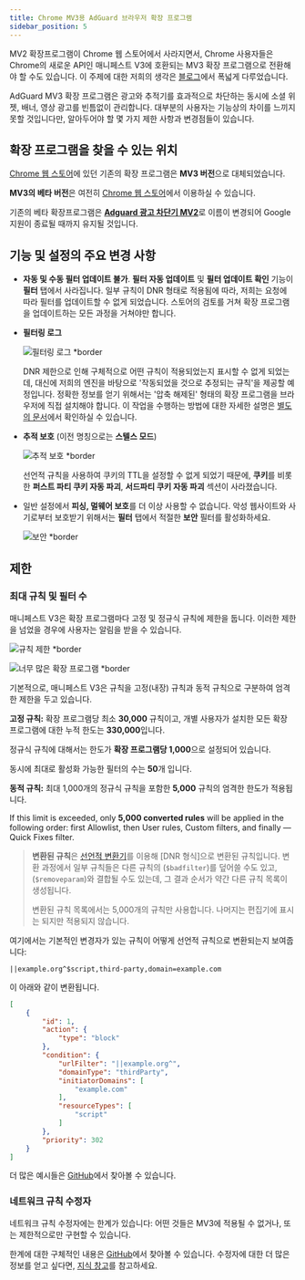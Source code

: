 ```yaml
---
title: Chrome MV3용 AdGuard 브라우저 확장 프로그램
sidebar_position: 5
---
```


MV2 확장프로그램이 Chrome 웹 스토어에서 사라지면서, Chrome 사용자들은 Chrome의 새로운 API인 매니페스트 V3에 호환되는 MV3 확장 프로그램으로 전환해야 할 수도 있습니다. 이 주제에 대한 저희의 생각은 [블로그](https://adguard.com/en/blog/tag/manifest-v3.html)에서 폭넓게 다루었습니다.

AdGuard MV3 확장 프로그램은 광고와 추적기를 효과적으로 차단하는 동시에 소셜 위젯, 배너, 영상 광고를 빈틈없이 관리합니다. 대부분의 사용자는 기능상의 차이를 느끼지 못할 것입니다만, 알아두어야 할 몇 가지 제한 사항과 변경점들이 있습니다.

## 확장 프로그램을 찾을 수 있는 위치

[Chrome 웹 스토어](https://chromewebstore.google.com/detail/adguard-adblocker/bgnkhhnnamicmpeenaelnjfhikgbkllg)에 있던 기존의 확장 프로그램은 **MV3 버전**으로 대체되었습니다.

**MV3의 베타 버전**은 여전히 [Chrome 웹 스토어](https://chromewebstore.google.com/detail/adguard-adblocker-mv3-exp/apjcbfpjihpedihablmalmbbhjpklbdf)에서 이용하실 수 있습니다.

기존의 베타 확장프로그램은 [**Adguard 광고 차단기 MV2**](https://chromewebstore.google.com/detail/adguard-adblocker-beta/gfggjaccafhcbfogfkogggoepomehbjl)로 이름이 변경되어 Google 지원이 종료될 때까지 유지될 것입니다.

## 기능 및 설정의 주요 변경 사항

- **자동 및 수동 필터 업데이트 불가**. **필터 자동 업데이트** 및 **필터 업데이트 확인** 기능이 **필터** 탭에서 사라집니다. 일부 규칙이 DNR 형태로 적용됨에 따라, 저희는 요청에 따라 필터를 업데이트할 수 없게 되었습니다. 스토어의 검토를 거쳐 확장 프로그램을 업데이트하는 모든 과정을 거쳐야만 합니다.

- **필터링 로그**

  ![필터링 로그 \*border](https://cdn.adtidy.org/content/blog/mv3/new/log.png)

  DNR 제한으로 인해 구체적으로 어떤 규칙이 적용되었는지 표시할 수 없게 되었는데, 대신에 저희의 엔진을 바탕으로 '작동되었을 것으로 추정되는 규칙'을 제공할 예정입니다. 정확한 정보를 얻기 위해서는 '압축 해제된' 형태의 확장 프로그램을 브라우저에 직접 설치해야 합니다. 이 작업을 수행하는 방법에 대한 자세한 설명은 [별도의 문서](/adguard-browser-extension/solving-problems/debug-rules/)에서 확인하실 수 있습니다.

- **추적 보호** (이전 명칭으로는 **스텔스 모드**)

  ![추적 보호 \*border](https://cdn.adtidy.org/content/blog/mv3/new/tracking_screen.png)

  선언적 규칙을 사용하여 쿠키의 TTL을 설정할 수 없게 되었기 때문에, **쿠키**를 비롯한 **퍼스트 파티 쿠키 자동 파괴**, **서드파티 쿠키 자동 파괴** 섹션이 사라졌습니다.

- 일반 설정에서 **피싱, 멀웨어 보호**를 더 이상 사용할 수 없습니다. 악성 웹사이트와 사기로부터 보호받기 위해서는 **필터** 탭에서 적절한 **보안** 필터를 활성화하세요.

  ![보안 \*border](https://cdn.adtidy.org/content/blog/mv3/new/security.png)

## 제한

### 최대 규칙 및 필터 수

매니페스트 V3은 확장 프로그램마다 고정 및 정규식 규칙에 제한을 둡니다. 이러한 제한을 넘었을 경우에 사용자는 알림을 받을 수 있습니다.

![규칙 제한 \*border](https://cdn.adtidy.org/content/blog/new/rulelimits.png)

![너무 많은 확장 프로그램 \*border](https://cdn.adtidy.org/content/blog/new/other_extension.png)

기본적으로, 매니페스트 V3은 규칙을 고정(내장) 규칙과 동적 규칙으로 구분하여 엄격한 제한을 두고 있습니다.

**고정 규칙:** 확장 프로그램당 최소 **30,000** 규칙이고, 개별 사용자가 설치한 모든 확장 프로그램에 대한 누적 한도는 **330,000**입니다.

정규식 규칙에 대해서는 한도가 **확장 프로그램당 1,000**으로 설정되어 있습니다.

동시에 최대로 활성화 가능한 필터의 수는 **50**개 입니다.

**동적 규칙:** 최대 1,000개의 정규식 규칙을 포함한 **5,000** 규칙의 엄격한 한도가 적용됩니다.

If this limit is exceeded, only **5,000 converted rules** will be applied in the following order: first Allowlist, then User rules, Custom filters, and finally — Quick Fixes filter.

> **변환된 규칙**은 [선언적 변환기][github-declarative-converter]를 이용해 \[DNR 형식]으로 변환된 규칙입니다.
> 변환 과정에서 일부 규칙들은 다른 규칙의 (`$badfilter`)를 덮어쓸 수도 있고, (`$removeparam`)와 결합될 수도 있는데, 그 결과 순서가 약간 다른 규칙 목록이 생성됩니다.
>
> 변환된 규칙 목록에서는 5,000개의 규칙만 사용합니다. 나머지는 편집기에 표시는 되지만 적용되지 않습니다.

여기에서는 기본적인 변경자가 있는 규칙이 어떻게 선언적 규칙으로 변환되는지 보여줍니다:

```adblock
||example.org^$script,third-party,domain=example.com
```

이 아래와 같이 변환됩니다.

```json
[
    {
        "id": 1,
        "action": {
            "type": "block"
        },
        "condition": {
            "urlFilter": "||example.org^",
            "domainType": "thirdParty",
            "initiatorDomains": [
                "example.com"
            ],
            "resourceTypes": [
                "script"
            ]
        },
        "priority": 302
    }
]
```

더 많은 예시들은 [GitHub][github-declarative-converter-examples]에서 찾아볼 수 있습니다.

### 네트워크 규칙 수정자

네트워크 규칙 수정자에는 한계가 있습니다: 어떤 것들은 MV3에 적용될 수 없거나, 또는 제한적으로만 구현할 수 있습니다.

한계에 대한 구체적인 내용은 [GitHub][github-declarative-converter]에서 찾아볼 수 있습니다.
수정자에 대한 더 많은 정보를 얻고 싶다면, [지식 창고](/general/ad-filtering/create-own-filters)를 참고하세요.

[DNR format]: https://developer.chrome.com/docs/extensions/reference/api/declarativeNetRequest#build-rules

<!-- TODO: update the following urls after the release/v3.1 branch is merged -->

[github-declarative-converter]: https://github.com/AdguardTeam/tsurlfilter/tree/release/v3.1/packages/tsurlfilter/src/rules/declarative-converter
[github-declarative-converter-examples]: https://github.com/AdguardTeam/tsurlfilter/tree/release/v3.1/packages/tsurlfilter/src/rules/declarative-converter#basic-examples
